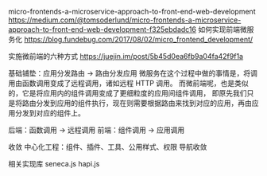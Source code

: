 micro-frontends-a-microservice-approach-to-front-end-web-development
https://medium.com/@tomsoderlund/micro-frontends-a-microservice-approach-to-front-end-web-development-f325ebdadc16
如何实现前端微服务化
https://blog.fundebug.com/2017/08/02/micro_frontend_development/


实施微前端的六种方式
https://juejin.im/post/5b45d0ea6fb9a04fa42f9f1a

基础铺垫：应用分发路由 -> 路由分发应用
微服务在这个过程中做的事情是，将调用由函数调用变成了远程调用，诸如远程 HTTP 调用。
而微前端呢，也是类似的，它是将应用内的组件调用变成了更细粒度的应用间组件调用，
        即原先我们只是将路由分发到应用的组件执行，现在则需要根据路由来找到对应的应用，再由应用分发到对应的组件上。



后端：函数调用 -> 远程调用
前端：组件调用 -> 应用调用


收敛
中心化工程：组件、插件、工具、公用样式、权限
导航收敛


相关实现库
seneca.js
hapi.js